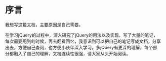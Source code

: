 # 序言
我想写这篇文档，主要原因是自己需要。

在学习jQuery的过程中，深入研究了jQuery的用法以及实现，写了大量的笔记，每次需要用到的时候，再去翻看回忆，我意识到可以把自己的笔记写成文档，分享出去，方便自己查阅，也方便小伙伴深入学习，多jQuery有更深的理解，每个部分都融入了自己的理解，文档连续性很强，请大家从头开始阅读。

